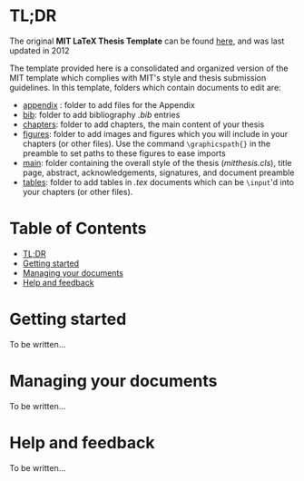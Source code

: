 # TL;DR
The original **MIT LaTeX Thesis Template** can be found [here](http://web.mit.edu/thesis/tex/), and was last updated in 2012

The template provided here is a consolidated and organized version of the MIT template which complies with MIT's style and thesis submission guidelines. In this template, folders which contain documents to edit are:

*  [appendix](https://github.com/mrsunny0/LaTeX-thesis-defense/tree/master/appendix) : folder to add files for the Appendix
*  [bib](https://github.com/mrsunny0/LaTeX-thesis-defense/tree/master/bib): folder to add bibliography _.bib_ entries
* [chapters](https://github.com/mrsunny0/LaTeX-thesis-defense/tree/master/chapters): folder to add chapters, the main content of your thesis
* [figures](https://github.com/mrsunny0/LaTeX-thesis-defense/tree/master/figures): folder to add images and figures which you will include in your chapters (or other files). Use the command `\graphicspath{}` in the preamble to set paths to these figures to ease imports
* [main](https://github.com/mrsunny0/LaTeX-thesis-defense/tree/master/main): folder containing the overall style of the thesis (_mitthesis.cls_), title page, abstract, acknowledgements, signatures, and document preamble
* [tables](https://github.com/mrsunny0/LaTeX-thesis-defense/tree/master/tables): folder to add tables in _.tex_ documents which can be `\input`'d into your chapters (or other files).  

# Table of Contents
- [TL;DR](#tl-dr)
- [Getting started](#getting-started)
- [Managing your documents](#managing-your-documents)
- [Help and feedback](#help-and-feedback)

# Getting started
To be written...

# Managing your documents
To be written...

# Help and feedback
To be written...
